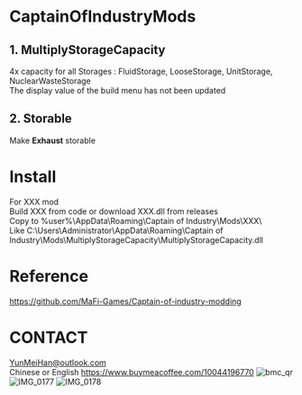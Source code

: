 # CaptainOfIndustryMods
 
## 1. MultiplyStorageCapacity
4x capacity for all Storages : FluidStorage, LooseStorage, UnitStorage, NuclearWasteStorage  
The display value of the build menu has not been updated
## 2. Storable
Make **Exhaust** storable

# Install
For XXX mod  
Build XXX from code or download XXX.dll from releases  
Copy to %user%\AppData\Roaming\Captain of Industry\Mods\XXX\  
Like C:\Users\Administrator\AppData\Roaming\Captain of Industry\Mods\MultiplyStorageCapacity\MultiplyStorageCapacity.dll

# Reference
https://github.com/MaFi-Games/Captain-of-industry-modding

# CONTACT
YunMeiHan@outlook.com  
Chinese or English
https://www.buymeacoffee.com/10044196770
![bmc_qr](https://github.com/YunMeiHan/CaptainOfIndustryMods/assets/39333771/be2c5ee2-ca15-4b42-8ed4-46e3308330bf)
![IMG_0177](https://github.com/YunMeiHan/CaptainOfIndustryMods/assets/39333771/63d90a39-2bdc-4b5a-9e74-6055a953cac9)
![IMG_0178](https://github.com/YunMeiHan/CaptainOfIndustryMods/assets/39333771/bf98ecd6-1887-44ce-ba48-98948729d22d)
